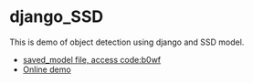 # django_SSD

This is demo of object detection using django and SSD model.

- [saved_model file, access code:b0wf](https://pan.baidu.com/s/1SAbaMX7PLw1KymOaW1nLeQ)
- [Online demo](http://47.101.197.166:8081/search-form)


